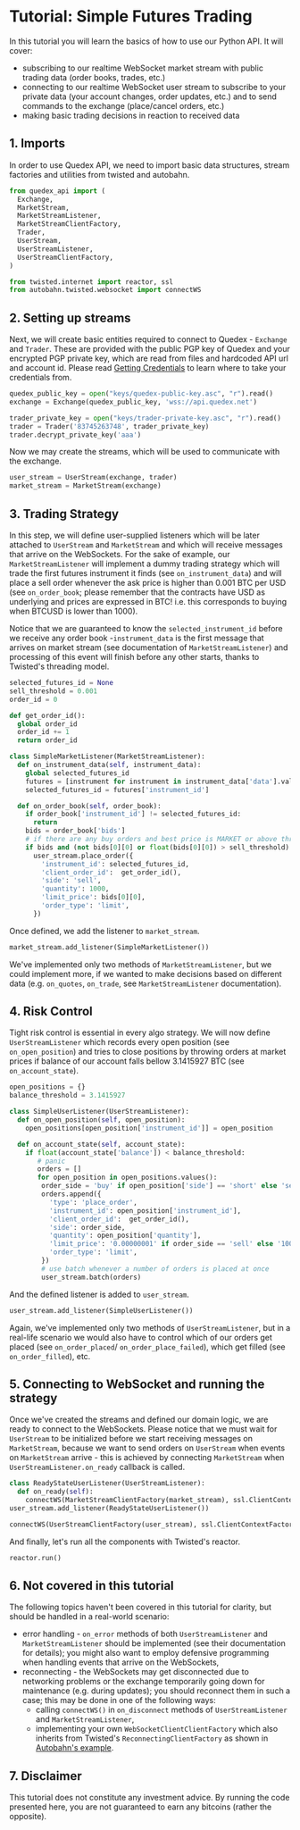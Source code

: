 # Tutorial: Simple Futures Trading

In this tutorial you will learn the basics of how to use our Python API. It will cover:
* subscribing to our realtime WebSocket market stream with public trading data (order books, trades,
  etc.)
* connecting to our realtime WebSocket user stream to subscribe to your private data (your account
  changes, order updates, etc.) and to send commands to the exchange (place/cancel orders, etc.)
* making basic trading decisions in reaction to received data

## 1. Imports

In order to use Quedex API, we need to import basic data structures, stream factories and utilities
from twisted and autobahn.

```python
from quedex_api import (
  Exchange,
  MarketStream,
  MarketStreamListener,
  MarketStreamClientFactory,
  Trader,
  UserStream,
  UserStreamListener,
  UserStreamClientFactory,
)

from twisted.internet import reactor, ssl
from autobahn.twisted.websocket import connectWS
```

## 2. Setting up streams

Next, we will create basic entities required to connect to Quedex - `Exchange` and `Trader`. These
are provided with the public PGP key of Quedex and your encrypted PGP private key, which are read
from files and hardcoded API url and account id. Please read 
[Getting Credentials](../../README.md#getting-credentials) to learn where to take your credentials from.

```python
quedex_public_key = open("keys/quedex-public-key.asc", "r").read()
exchange = Exchange(quedex_public_key, 'wss://api.quedex.net')

trader_private_key = open("keys/trader-private-key.asc", "r").read()
trader = Trader('83745263748', trader_private_key)
trader.decrypt_private_key('aaa') 
```

Now we may create the streams, which will be used to communicate with the exchange.

```python
user_stream = UserStream(exchange, trader)
market_stream = MarketStream(exchange)
```

## 3. Trading Strategy

In this step, we will define user-supplied listeners which will be later attached to `UserStream`
and `MarketStream` and which will receive messages that arrive on the WebSockets. For the sake of
example, our `MarketStreamListener` will implement a dummy trading strategy which will trade the
first futures instrument it finds (see `on_instrument_data`) and will place a sell order whenever
the ask price is higher than 0.001 BTC per USD (see `on_order_book`; please remember that the
contracts have USD as underlying and prices are expressed in BTC! i.e. this corresponds to buying
when BTCUSD is lower than 1000).

Notice that we are guaranteed to know the `selected_instrument_id` before we receive any order
book -`instrument_data` is the first message that arrives on market stream (see documentation of
`MarketStreamListener`) and processing of this event will finish before any other starts, thanks to
Twisted's threading model.

```python
selected_futures_id = None
sell_threshold = 0.001
order_id = 0

def get_order_id():
  global order_id
  order_id += 1
  return order_id

class SimpleMarketListener(MarketStreamListener):
  def on_instrument_data(self, instrument_data):
    global selected_futures_id
    futures = [instrument for instrument in instrument_data['data'].values() if instrument['type'] == 'futures'][0]
    selected_futures_id = futures['instrument_id']

  def on_order_book(self, order_book):
    if order_book['instrument_id'] != selected_futures_id:
      return
    bids = order_book['bids']
    # if there are any buy orders and best price is MARKET or above threshold
    if bids and (not bids[0][0] or float(bids[0][0]) > sell_threshold):
      user_stream.place_order({
        'instrument_id': selected_futures_id,
        'client_order_id':  get_order_id(),
        'side': 'sell',
        'quantity': 1000,
        'limit_price': bids[0][0],
        'order_type': 'limit',
      })
```
Once defined, we add the listener to `market_stream`.

```python
market_stream.add_listener(SimpleMarketListener())
```

We've implemented only two methods of `MarketStreamListener`, but we could implement more, if we
wanted to make decisions based on different data (e.g. `on_quotes`, `on_trade`, see
`MarketStreamListener` documentation).

## 4. Risk Control

Tight risk control is essential in every algo strategy. We will now define `UserStreamListener`
which records every open position (see `on_open_position`) and tries to close positions by throwing
orders at market prices if balance of our account falls bellow 3.1415927 BTC (see `on_account_state`).

```python
open_positions = {}
balance_threshold = 3.1415927

class SimpleUserListener(UserStreamListener):
  def on_open_position(self, open_position):
    open_positions[open_position['instrument_id']] = open_position

  def on_account_state(self, account_state):
    if float(account_state['balance']) < balance_threshold:
       # panic
       orders = []
       for open_position in open_positions.values():
        order_side = 'buy' if open_position['side'] == 'short' else 'sell'
        orders.append({
          'type': 'place_order',
          'instrument_id': open_position['instrument_id'],
          'client_order_id':  get_order_id(),
          'side': order_side,
          'quantity': open_position['quantity'],
          'limit_price': '0.00000001' if order_side == 'sell' else '100000',
          'order_type': 'limit',
        })
        # use batch whenever a number of orders is placed at once
        user_stream.batch(orders)
```

And the defined listener is added to `user_stream`.

```python
user_stream.add_listener(SimpleUserListener())
```

Again, we've implemented only two methods of `UserStreamListener`, but in a real-life scenario we
would also have to control which of our orders get placed (see `on_order_placed`/
`on_order_place_failed`), which get filled (see `on_order_filled`), etc.

## 5. Connecting to WebSocket and running the strategy

Once we've created the streams and defined our domain logic, we are ready to connect to the
WebSockets. Please notice that we must wait for `UserStream` to be initialized before we start
receiving messages on `MarketStream`, because we want to send orders on `UserStream` when events
on `MarketStream` arrive - this is achieved by connecting `MarketStream` when
`UserStreamListener.on_ready` callback is called.

```python
class ReadyStateUserListener(UserStreamListener):
  def on_ready(self):
    connectWS(MarketStreamClientFactory(market_stream), ssl.ClientContextFactory())
user_stream.add_listener(ReadyStateUserListener())

connectWS(UserStreamClientFactory(user_stream), ssl.ClientContextFactory())
```

And finally, let's run all the components with Twisted's reactor.

```python
reactor.run()
```

## 6. Not covered in this tutorial

The following topics haven't been covered in this tutorial for clarity, but should be handled in a
real-world scenario:
* error handling - `on_error` methods of both `UserStreamListener` and `MarketStreamListener` should
  be implemented (see their documentation for details); you might also want to employ defensive
  programming when handling events that arrive on the WebSockets,
* reconnecting - the WebSockets may get disconnected due to networking problems or the exchange
  temporarily going down for maintenance (e.g. during updates); you should reconnect them in such
  a case; this may be done in one of the following ways:
  * calling `connectWS()` in `on_disconnect` methods of `UserStreamListener` and
   `MarketStreamListener`,
  * implementing your own `WebSocketClientClientFactory` which also inherits from Twisted's
   `ReconnectingClientFactory` as shown in
   [Autobahn's example](https://github.com/crossbario/autobahn-python/blob/master/examples/twisted/websocket/reconnecting/client.py).

## 7. Disclaimer

This tutorial does not constitute any investment advice. By running the code presented here,
you are not guaranteed to earn any bitcoins (rather the opposite).

